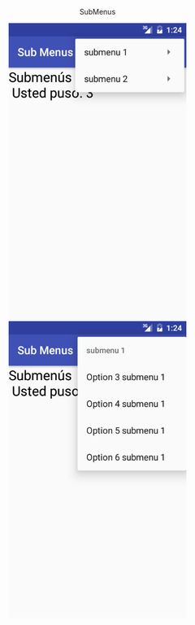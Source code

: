 
<p align="center">SubMenus</p>
 
 <p align="center">
  <img src="https://github.com/Enschrogelio/SubMenus/blob/master/example%20view%201.png?raw=true" width="350"/>
  <img src="https://github.com/Enschrogelio/SubMenus/blob/master/example%20view%202.png?raw=true" width="350"/>
 </p>
